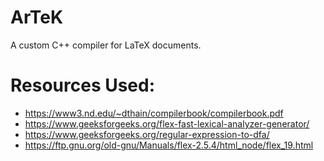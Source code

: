 # ArTeK
A custom C++ compiler for LaTeX documents.

# Resources Used:
- https://www3.nd.edu/~dthain/compilerbook/compilerbook.pdf
- https://www.geeksforgeeks.org/flex-fast-lexical-analyzer-generator/
- https://www.geeksforgeeks.org/regular-expression-to-dfa/
- https://ftp.gnu.org/old-gnu/Manuals/flex-2.5.4/html_node/flex_19.html
